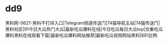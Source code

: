 # dd9
黑料网-0621-黑料不打烊入口|Telegram频道传送门|74猫导航主站|74猫传送门|黑料社区|91今日大瓜热门大瓜|最新吃瓜爆料在线|今日吃瓜每日大瓜top|合集吃瓜爆料黑料在线观看下载|最新吃瓜爆料网站推荐|最新吃瓜视频网站黑料|881比鸭
